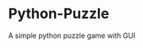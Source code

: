 # Python-Puzzle
A simple python puzzle game with GUI 











































































































